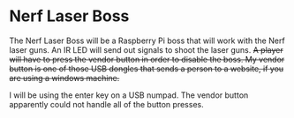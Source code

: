 # Nerf Laser Boss

The Nerf Laser Boss will be a Raspberry Pi boss that will work
with the Nerf laser guns. An IR LED will send out signals to
shoot the laser guns. ~~A player will have to press the vendor
button in order to disable the boss. My vendor button is one of
those USB dongles that sends a person to a website, if you
are using a windows machine.~~

I will be using the enter key on a USB numpad. The vendor
button apparently could not handle all of the button
presses.

